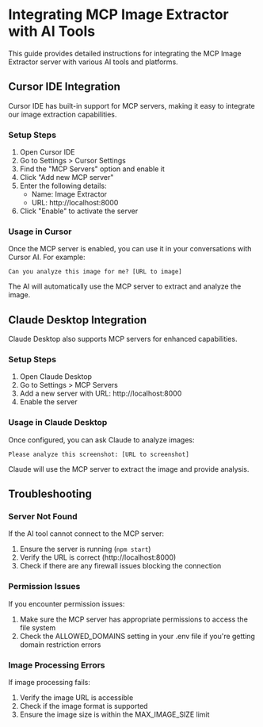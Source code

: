 # Integrating MCP Image Extractor with AI Tools

This guide provides detailed instructions for integrating the MCP Image Extractor server with various AI tools and platforms.

## Cursor IDE Integration

Cursor IDE has built-in support for MCP servers, making it easy to integrate our image extraction capabilities.

### Setup Steps

1. Open Cursor IDE
2. Go to Settings > Cursor Settings
3. Find the "MCP Servers" option and enable it
4. Click "Add new MCP server"
5. Enter the following details:
   - Name: Image Extractor
   - URL: http://localhost:8000
6. Click "Enable" to activate the server

### Usage in Cursor

Once the MCP server is enabled, you can use it in your conversations with Cursor AI. For example:

```
Can you analyze this image for me? [URL to image]
```

The AI will automatically use the MCP server to extract and analyze the image.

## Claude Desktop Integration

Claude Desktop also supports MCP servers for enhanced capabilities.

### Setup Steps

1. Open Claude Desktop
2. Go to Settings > MCP Servers
3. Add a new server with URL: http://localhost:8000
4. Enable the server

### Usage in Claude Desktop

Once configured, you can ask Claude to analyze images:

```
Please analyze this screenshot: [URL to screenshot]
```

Claude will use the MCP server to extract the image and provide analysis.

## Troubleshooting

### Server Not Found

If the AI tool cannot connect to the MCP server:

1. Ensure the server is running (`npm start`)
2. Verify the URL is correct (http://localhost:8000)
3. Check if there are any firewall issues blocking the connection

### Permission Issues

If you encounter permission issues:

1. Make sure the MCP server has appropriate permissions to access the file system
2. Check the ALLOWED_DOMAINS setting in your .env file if you're getting domain restriction errors

### Image Processing Errors

If image processing fails:

1. Verify the image URL is accessible
2. Check if the image format is supported
3. Ensure the image size is within the MAX_IMAGE_SIZE limit 